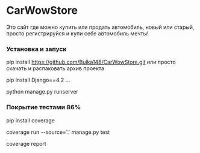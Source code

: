 # CarWowStore

Это сайт где можно купить или продать автомобиль, новый или старый, просто 
регистрируйся и купи себе автомобиль мечты!

### Установка и запуск
pip install https://github.com/Bulka148/CarWowStore.git или просто скачать и распаковать архив проекта 

pip install Django==4.2
...

python manage.py runserver

### Покрытие тестами 86%

pip install coverage

coverage run --source='.' manage.py test

coverage report 
